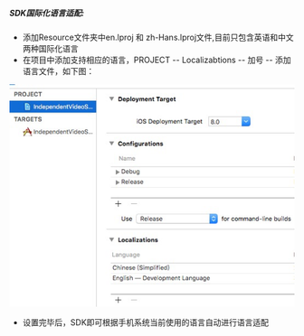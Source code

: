 ##### SDK国际化语言适配:

* 添加Resource文件夹中en.lproj 和 zh-Hans.lproj文件,目前只包含英语和中文两种国际化语言
* 在项目中添加支持相应的语言，PROJECT -- Localizabtions -- 加号 -- 添加语言文件，如下图：

![](/assets/语言.png)

* 设置完毕后，SDK即可根据手机系统当前使用的语言自动进行语言适配



